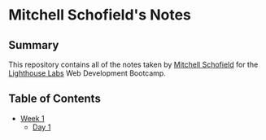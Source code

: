 # Mitchell Schofield's Notes
## Summary
This repository contains all of the notes taken by [Mitchell Schofield](https://github.com/MitchScho) for the [Lighthouse Labs](https://www.lighthouselabs.ca/) Web Development Bootcamp.
## Table of Contents
* [Week 1](/Week_1)
  * [Day 1](/Day_1)